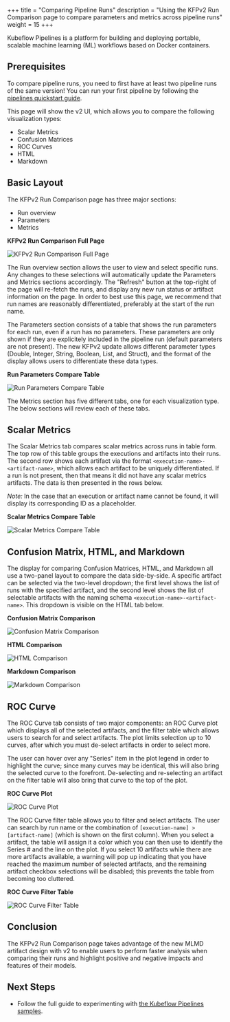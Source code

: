 +++
title = "Comparing Pipeline Runs"
description = "Using the KFPv2 Run Comparison page to compare parameters and metrics across pipeline runs"
weight = 15
+++

Kubeflow Pipelines is a platform for building and deploying portable, 
scalable machine learning (ML) workflows based on Docker containers.

## Prerequisites

To compare pipeline runs, you need to first have at least two pipeline runs of the same version!
You can run your first pipeline by following the 
[pipelines quickstart guide](/docs/components/pipelines/overview/quickstart).

This page will show the v2 UI, which allows you to compare the following visualization types:
* Scalar Metrics
* Confusion Matrices
* ROC Curves
* HTML
* Markdown

## Basic Layout

The KFPv2 Run Comparison page has three major sections:
* Run overview
* Parameters
* Metrics

**KFPv2 Run Comparison Full Page**

<img src="/docs/images/pipelines/v2/run-comparison/full-page.png" 
  alt="KFPv2 Run Comparison Full Page"
  class="mt-3 mb-3 p-3 border border-info rounded">

The Run overview section allows the user to view and select specific runs. Any changes to these
selections will automatically update the Parameters and Metrics sections accordingly. The "Refresh"
button at the top-right of the page will re-fetch the runs, and display any new run status or artifact
information on the page. In order to best use this page, we recommend that run names are
reasonably differentiated, preferably at the start of the run name.

The Parameters section consists of a table that shows the run parameters for each run, even if a run
has no parameters. These parameters are only shown if they are explicitely included in the pipeline
run (default parameters are not present). The new KFPv2 update allows different parameter types
(Double, Integer, String, Boolean, List, and Struct), and the format of the display allows users to
differentiate these data types.

**Run Parameters Compare Table**

<img src="/docs/images/pipelines/v2/run-comparison/run-parameters.png" 
  alt="Run Parameters Compare Table"
  class="mt-3 mb-3 p-3 border border-info rounded">

The Metrics section has five different tabs, one for each visualization type. The below sections
will review each of these tabs.

## Scalar Metrics

The Scalar Metrics tab compares scalar metrics across runs in table form. The top row of this table
groups the executions and artifacts into their runs. The second row shows each artifact via the
format `<execution-name>-<artifact-name>`, which allows each artifact to be uniquely differentiated.
If a run is not present, then that means it did not have any scalar metrics artifacts. The data is
then presented in the rows below.

_Note:_ In the case that an execution or artifact name cannot be found, it will display its
corresponding ID as a placeholder.

**Scalar Metrics Compare Table**

<img src="/docs/images/pipelines/v2/run-comparison/scalar-metrics.png" 
  alt="Scalar Metrics Compare Table"
  class="mt-3 mb-3 p-3 border border-info rounded">

## Confusion Matrix, HTML, and Markdown

The display for comparing Confusion Matrices, HTML, and Markdown all use a two-panel layout
to compare the data side-by-side. A specific artifact can be selected via the two-level dropdown;
the first level shows the list of runs with the specified artifact, and the second level shows
the list of selectable artifacts with the naming schema `<execution-name>-<artifact-name>`.
This dropdown is visible on the HTML tab below.

**Confusion Matrix Comparison**

<img src="/docs/images/pipelines/v2/run-comparison/confusion-matrix.png" 
  alt="Confusion Matrix Comparison"
  class="mt-3 mb-3 p-3 border border-info rounded">

**HTML Comparison**

<img src="/docs/images/pipelines/v2/run-comparison/html.png" 
  alt="HTML Comparison"
  class="mt-3 mb-3 p-3 border border-info rounded">

**Markdown Comparison**

<img src="/docs/images/pipelines/v2/run-comparison/markdown.png" 
  alt="Markdown Comparison"
  class="mt-3 mb-3 p-3 border border-info rounded">

## ROC Curve

The ROC Curve tab consists of two major components: an ROC Curve plot which displays all of the
selected artifacts, and the filter table which allows users to search for and select artifacts.
The plot limits selection up to 10 curves, after which you must de-select artifacts in order to
select more.

The user can hover over any "Series" item in the plot legend in order to highlight the curve; since
many curves may be identical, this will also bring the selected curve to the forefront. De-selecting
and re-selecting an artifact on the filter table will also bring that curve to the top of the plot.

**ROC Curve Plot**

<img src="/docs/images/pipelines/v2/run-comparison/roc-curve-plot.png" 
  alt="ROC Curve Plot"
  class="mt-3 mb-3 p-3 border border-info rounded">

The ROC Curve filter table allows you to filter and select artifacts. The user can search by run
name or the combination of `[execution-name] > [artifact-name]` (which is shown on the first column).
When you select a artifact, the table will assign it a color which you can then use to identify the
Series # and the line on the plot. If you select 10 artifacts while there are more artifacts
available, a warning will pop up indicating that you have reached the maximum number of selected
artifacts, and the remaining artifact checkbox selections will be disabled; this prevents the table
from becoming too cluttered.

**ROC Curve Filter Table**

<img src="/docs/images/pipelines/v2/run-comparison/roc-curve-filter-table.png" 
  alt="ROC Curve Filter Table"
  class="mt-3 mb-3 p-3 border border-info rounded">

## Conclusion

The KFPv2 Run Comparison page takes advantage of the new MLMD artifact design with v2 to
enable users to perform faster analysis when comparing their runs and highlight positive and negative
impacts and features of their models.

## Next Steps

* Follow the full guide to experimenting with
  [the Kubeflow Pipelines samples](/docs/components/pipelines/tutorials/build-pipeline/).
